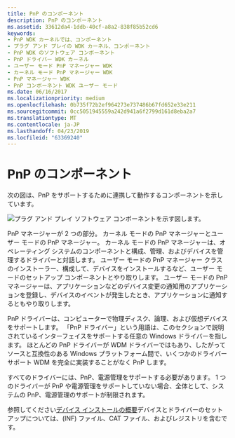 ```yaml
---
title: PnP のコンポーネント
description: PnP のコンポーネント
ms.assetid: 33612da4-1ddb-40cf-a8a2-838f85b52cd6
keywords:
- PnP WDK カーネルでは、コンポーネント
- プラグ アンド プレイの WDK カーネル、コンポーネント
- PnP WDK のソフトウェア コンポーネント
- PnP ドライバー WDK カーネル
- ユーザー モード PnP マネージャー WDK
- カーネル モード PnP マネージャー WDK
- PnP マネージャー WDK
- PnP コンポーネント WDK ユーザー モード
ms.date: 06/16/2017
ms.localizationpriority: medium
ms.openlocfilehash: 0b735f72b2ef964273e737486b67fd652e33e211
ms.sourcegitcommit: 0cc5051945559a242d941a6f2799d161d8eba2a7
ms.translationtype: MT
ms.contentlocale: ja-JP
ms.lasthandoff: 04/23/2019
ms.locfileid: "63369240"
---
```

# <a name="pnp-components"></a>PnP のコンポーネント





次の図は、PnP をサポートするために連携して動作するコンポーネントを示しています。

![プラグ アンド プレイ ソフトウェア コンポーネントを示す図します。](images/pnpcomp.png)

PnP マネージャーが 2 つの部分。 カーネル モードの PnP マネージャーとユーザー モードの PnP マネージャー。 カーネル モードの PnP マネージャーは、オペレーティング システムのコンポーネントと構成、管理、およびデバイスを管理するドライバーと対話します。 ユーザー モードの PnP マネージャー クラスのインストーラー、構成して、デバイスをインストールするなど、ユーザー モードのセットアップ コンポーネントとやり取りします。 ユーザー モードの PnP マネージャーは、アプリケーションなどのデバイス変更の通知用のアプリケーションを登録し、デバイスのイベントが発生したとき、アプリケーションに通知するともやり取りします。

PnP ドライバーは、コンピューターで物理ディスク、論理、および仮想デバイスをサポートします。 「PnP ドライバー」という用語は、このセクションで説明されているインターフェイスをサポートする任意の Windows ドライバーを指します。 ほとんどの PnP ドライバーが WDM ドライバーではもあり、したがってソースと互換性のある Windows プラットフォーム間で、いくつかのドライバー サポート WDM を完全に実装することがなく PnP します。

すべてのドライバーには、PnP、電源管理をサポートする必要があります。 1 つのドライバーが PnP や電源管理をサポートしていない場合、全体として、システムの PnP、電源管理のサポートが制限されます。

参照してください[デバイス インストールの概要](https://msdn.microsoft.com/library/windows/hardware/ff549455)デバイスとドライバーのセットアップについては、(INF) ファイル、CAT ファイル、およびレジストリを含むです。

 

 




